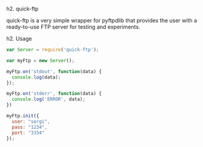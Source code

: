 h2. quick-ftp

quick-ftp is a very simple  wrapper for pyftpdlib that provides the user with a ready-to-use
FTP server for testing and experiments.

h2. Usage

```javascript
var Server = require('quick-ftp');

var myFtp = new Server();

myFtp.on('stdout', function(data) {
  console.log(data);
});

myFtp.on('stderr', function(data) {
  console.log('ERROR', data);
})

myFtp.init({
  user: "sergi",
  pass: "1234",
  port: "3334"
});
```